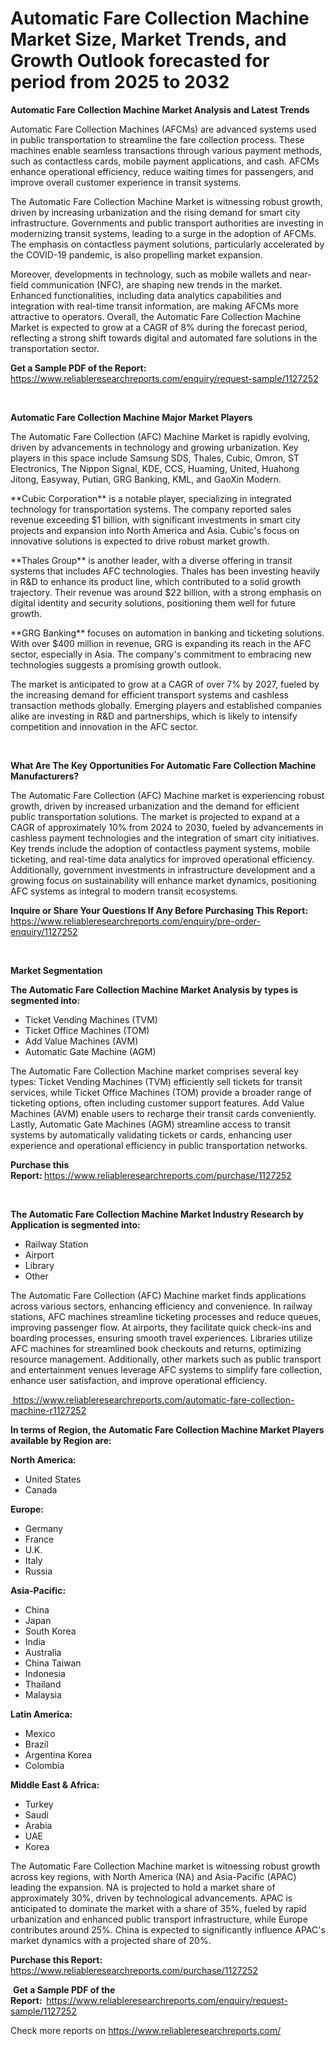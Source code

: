 <p><h1>Automatic Fare Collection Machine Market Size, Market Trends, and Growth Outlook forecasted for period from 2025 to 2032</h1></p><p><strong>Automatic Fare Collection Machine Market Analysis and Latest Trends</strong></p>
<p><p>Automatic Fare Collection Machines (AFCMs) are advanced systems used in public transportation to streamline the fare collection process. These machines enable seamless transactions through various payment methods, such as contactless cards, mobile payment applications, and cash. AFCMs enhance operational efficiency, reduce waiting times for passengers, and improve overall customer experience in transit systems.</p><p>The Automatic Fare Collection Machine Market is witnessing robust growth, driven by increasing urbanization and the rising demand for smart city infrastructure. Governments and public transport authorities are investing in modernizing transit systems, leading to a surge in the adoption of AFCMs. The emphasis on contactless payment solutions, particularly accelerated by the COVID-19 pandemic, is also propelling market expansion.</p><p>Moreover, developments in technology, such as mobile wallets and near-field communication (NFC), are shaping new trends in the market. Enhanced functionalities, including data analytics capabilities and integration with real-time transit information, are making AFCMs more attractive to operators. Overall, the Automatic Fare Collection Machine Market is expected to grow at a CAGR of 8% during the forecast period, reflecting a strong shift towards digital and automated fare solutions in the transportation sector.</p></p>
<p><strong>Get a Sample PDF of the Report:&nbsp;</strong> <a href="https://www.reliableresearchreports.com/enquiry/request-sample/1127252?utm_campaign=2317&utm_medium=2&utm_source=Github&utm_content=ia&utm_term=02032025&utm_id=automatic-fare-collection-machine">https://www.reliableresearchreports.com/enquiry/request-sample/1127252</a></p>
<p>&nbsp;</p>
<p><strong>Automatic Fare Collection Machine Major Market Players</strong></p>
<p><p>The Automatic Fare Collection (AFC) Machine Market is rapidly evolving, driven by advancements in technology and growing urbanization. Key players in this space include Samsung SDS, Thales, Cubic, Omron, ST Electronics, The Nippon Signal, KDE, CCS, Huaming, United, Huahong Jitong, Easyway, Putian, GRG Banking, KML, and GaoXin Modern.</p><p>**Cubic Corporation** is a notable player, specializing in integrated technology for transportation systems. The company reported sales revenue exceeding $1 billion, with significant investments in smart city projects and expansion into North America and Asia. Cubic's focus on innovative solutions is expected to drive robust market growth.</p><p>**Thales Group** is another leader, with a diverse offering in transit systems that includes AFC technologies. Thales has been investing heavily in R&D to enhance its product line, which contributed to a solid growth trajectory. Their revenue was around $22 billion, with a strong emphasis on digital identity and security solutions, positioning them well for future growth.</p><p>**GRG Banking** focuses on automation in banking and ticketing solutions. With over $400 million in revenue, GRG is expanding its reach in the AFC sector, especially in Asia. The company's commitment to embracing new technologies suggests a promising growth outlook.</p><p>The market is anticipated to grow at a CAGR of over 7% by 2027, fueled by the increasing demand for efficient transport systems and cashless transaction methods globally. Emerging players and established companies alike are investing in R&D and partnerships, which is likely to intensify competition and innovation in the AFC sector.</p></p>
<p>&nbsp;</p>
<p><strong>What Are The Key Opportunities For Automatic Fare Collection Machine Manufacturers?</strong></p>
<p><p>The Automatic Fare Collection (AFC) Machine market is experiencing robust growth, driven by increased urbanization and the demand for efficient public transportation solutions. The market is projected to expand at a CAGR of approximately 10% from 2024 to 2030, fueled by advancements in cashless payment technologies and the integration of smart city initiatives. Key trends include the adoption of contactless payment systems, mobile ticketing, and real-time data analytics for improved operational efficiency. Additionally, government investments in infrastructure development and a growing focus on sustainability will enhance market dynamics, positioning AFC systems as integral to modern transit ecosystems.</p></p>
<p><strong>Inquire or Share Your Questions If Any Before Purchasing This Report:</strong> <a href="https://www.reliableresearchreports.com/enquiry/pre-order-enquiry/1127252?utm_campaign=2317&utm_medium=2&utm_source=Github&utm_content=ia&utm_term=02032025&utm_id=automatic-fare-collection-machine">https://www.reliableresearchreports.com/enquiry/pre-order-enquiry/1127252</a></p>
<p>&nbsp;</p>
<p><strong>Market Segmentation</strong></p>
<p><strong>The Automatic Fare Collection Machine Market Analysis by types is segmented into:</strong></p>
<p><ul><li>Ticket Vending Machines (TVM)</li><li>Ticket Office Machines (TOM)</li><li>Add Value Machines (AVM)</li><li>Automatic Gate Machine (AGM)</li></ul></p>
<p><p>The Automatic Fare Collection Machine market comprises several key types: Ticket Vending Machines (TVM) efficiently sell tickets for transit services, while Ticket Office Machines (TOM) provide a broader range of ticketing options, often including customer support features. Add Value Machines (AVM) enable users to recharge their transit cards conveniently. Lastly, Automatic Gate Machines (AGM) streamline access to transit systems by automatically validating tickets or cards, enhancing user experience and operational efficiency in public transportation networks.</p></p>
<p><strong>Purchase this Report:&nbsp;</strong><a href="https://www.reliableresearchreports.com/purchase/1127252?utm_campaign=2317&utm_medium=2&utm_source=Github&utm_content=ia&utm_term=02032025&utm_id=automatic-fare-collection-machine">https://www.reliableresearchreports.com/purchase/1127252</a></p>
<p>&nbsp;</p>
<p><strong>The Automatic Fare Collection Machine Market Industry Research by Application is segmented into:</strong></p>
<p><ul><li>Railway Station</li><li>Airport</li><li>Library</li><li>Other</li></ul></p>
<p><p>The Automatic Fare Collection (AFC) Machine market finds applications across various sectors, enhancing efficiency and convenience. In railway stations, AFC machines streamline ticketing processes and reduce queues, improving passenger flow. At airports, they facilitate quick check-ins and boarding processes, ensuring smooth travel experiences. Libraries utilize AFC machines for streamlined book checkouts and returns, optimizing resource management. Additionally, other markets such as public transport and entertainment venues leverage AFC systems to simplify fare collection, enhance user satisfaction, and improve operational efficiency.</p></p>
<p><a href="https://www.reliableresearchreports.com/automatic-fare-collection-machine-r1127252?utm_campaign=2317&utm_medium=2&utm_source=Github&utm_content=ia&utm_term=02032025&utm_id=automatic-fare-collection-machine">&nbsp;https://www.reliableresearchreports.com/automatic-fare-collection-machine-r1127252</a></p>
<p><strong>In terms of Region, the Automatic Fare Collection Machine Market Players available by Region are:</strong></p>
<p>
    <p> <strong> North America: </strong>
        <ul>
            <li>United States</li>
            <li>Canada</li>
        </ul>
        </p> 
    <p> <strong> Europe: </strong>
        <ul>
            <li>Germany</li>
            <li>France</li>
            <li>U.K.</li>
            <li>Italy</li>
            <li>Russia</li>
        </ul>
        </p> 
    <p> <strong> Asia-Pacific: </strong>
        <ul>
            <li>China</li>
            <li>Japan</li>
            <li>South Korea</li>
            <li>India</li>
            <li>Australia</li>
            <li>China Taiwan</li>
            <li>Indonesia</li>
            <li>Thailand</li>
            <li>Malaysia</li>
        </ul>
        </p> 
    <p> <strong> Latin America: </strong>
        <ul>
            <li>Mexico</li>
            <li>Brazil</li>
            <li>Argentina Korea</li>
            <li>Colombia</li>
        </ul>
        </p> 
    <p> <strong> Middle East & Africa: </strong>
        <ul>
            <li>Turkey</li>
            <li>Saudi</li>
            <li>Arabia</li>
            <li>UAE</li>
            <li>Korea</li>
        </ul>
    </p>
    </p>
<p><p>The Automatic Fare Collection Machine market is witnessing robust growth across key regions, with North America (NA) and Asia-Pacific (APAC) leading the expansion. NA is projected to hold a market share of approximately 30%, driven by technological advancements. APAC is anticipated to dominate the market with a share of 35%, fueled by rapid urbanization and enhanced public transport infrastructure, while Europe contributes around 25%. China is expected to significantly influence APAC's market dynamics with a projected share of 20%.</p></p>
<p><strong>Purchase this Report: </strong><a href="https://www.reliableresearchreports.com/purchase/1127252?utm_campaign=2317&utm_medium=2&utm_source=Github&utm_content=ia&utm_term=02032025&utm_id=automatic-fare-collection-machine">https://www.reliableresearchreports.com/purchase/1127252</a></p>
<p>&nbsp;<strong>Get a Sample PDF of the Report:&nbsp;&nbsp;</strong><a href="https://www.reliableresearchreports.com/enquiry/request-sample/1127252?utm_campaign=2317&utm_medium=2&utm_source=Github&utm_content=ia&utm_term=02032025&utm_id=automatic-fare-collection-machine">https://www.reliableresearchreports.com/enquiry/request-sample/1127252</a></p>
<p><strong></strong></p>
<p>Check more reports on <a href="https://www.reliableresearchreports.com/?utm_campaign=2317&utm_medium=2&utm_source=Github&utm_content=ia&utm_term=02032025&utm_id=automatic-fare-collection-machine">https://www.reliableresearchreports.com/</a></p>